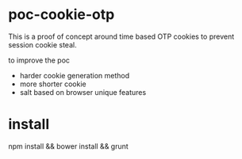 poc-cookie-otp
==============

This is a proof of concept around time based OTP cookies to prevent session cookie steal. 

to improve the poc
* harder cookie generation method
* more shorter cookie
* salt based on browser unique features

install
==============

 npm install && bower install && grunt
